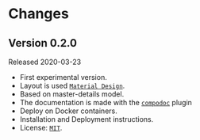# Changes

## Version 0.2.0

Released 2020-03-23

- First experimental version.
- Layout is used [`Material Design`](https://material.io/design).
- Based on master-details model.
- The documentation is made with the [`compodoc`](https://compodoc.app/) plugin
- Deploy on Docker containers.
- Installation and Deployment instructions.
- License: [`MIT`](https://github.com/brazil-data-cube/oauth_app/blob/b-0.2/LICENSE).
